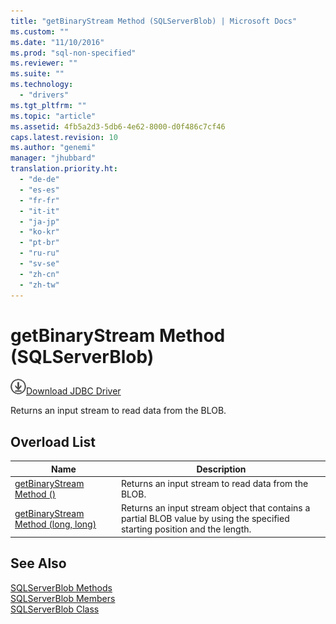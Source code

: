 ```yaml
---
title: "getBinaryStream Method (SQLServerBlob) | Microsoft Docs"
ms.custom: ""
ms.date: "11/10/2016"
ms.prod: "sql-non-specified"
ms.reviewer: ""
ms.suite: ""
ms.technology: 
  - "drivers"
ms.tgt_pltfrm: ""
ms.topic: "article"
ms.assetid: 4fb5a2d3-5db6-4e62-8000-d0f486c7cf46
caps.latest.revision: 10
ms.author: "genemi"
manager: "jhubbard"
translation.priority.ht: 
  - "de-de"
  - "es-es"
  - "fr-fr"
  - "it-it"
  - "ja-jp"
  - "ko-kr"
  - "pt-br"
  - "ru-ru"
  - "sv-se"
  - "zh-cn"
  - "zh-tw"
---
```

# getBinaryStream Method (SQLServerBlob)
![Download](../../../ssdt/media/download.png)[Download JDBC Driver](http://go.microsoft.com/fwlink/?LinkId=245496)

  Returns an input stream to read data from the BLOB.  
  
## Overload List  
  
|Name|Description|  
|----------|-----------------|  
|[getBinaryStream Method &#40;&#41;](../../../connect/jdbc/reference/getbinarystream-method---.md)|Returns an input stream to read data from the BLOB.|  
|[getBinaryStream Method &#40;long, long&#41;](../../../connect/jdbc/reference/getbinarystream-method--long--long-.md)|Returns an input stream object that contains a partial BLOB value by using the specified starting position and the length.|  
  
## See Also  
 [SQLServerBlob Methods](../../../connect/jdbc/reference/sqlserverblob-methods.md)   
 [SQLServerBlob Members](../../../connect/jdbc/reference/sqlserverblob-members.md)   
 [SQLServerBlob Class](../../../connect/jdbc/reference/sqlserverblob-class.md)  
  
  